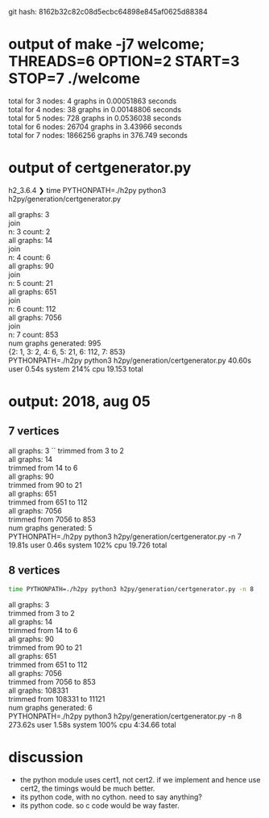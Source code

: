 
git hash: 8162b32c82c08d5ecbc64898e845af0625d88384

# output of make -j7 welcome; THREADS=6 OPTION=2 START=3 STOP=7 ./welcome

total for 3 nodes: 4 graphs in 0.00051863 seconds    
total for 4 nodes: 38 graphs in 0.00148806 seconds  
total for 5 nodes: 728 graphs in 0.0536038 seconds  
total for 6 nodes: 26704 graphs in 3.43966 seconds  
total for 7 nodes: 1866256 graphs in 376.749 seconds  


# output of certgenerator.py

h2_3.6.4 ❯ time PYTHONPATH=./h2py python3 h2py/generation/certgenerator.py  

all graphs: 3  
join  
n: 3 count: 2  
all graphs: 14  
join  
n: 4 count: 6  
all graphs: 90  
join  
n: 5 count: 21  
all graphs: 651  
join  
n: 6 count: 112  
all graphs: 7056  
join  
n: 7 count: 853  
num graphs generated: 995  
{2: 1, 3: 2, 4: 6, 5: 21, 6: 112, 7: 853}  
PYTHONPATH=./h2py python3 h2py/generation/certgenerator.py  40.60s user 0.54s system 214% cpu 19.153 total  


# output: 2018, aug 05

## 7 vertices
all graphs: 3  ``
trimmed from 3 to 2  
all graphs: 14  
trimmed from 14 to 6  
all graphs: 90  
trimmed from 90 to 21  
all graphs: 651  
trimmed from 651 to 112  
all graphs: 7056  
trimmed from 7056 to 853  
num graphs generated: 5  
PYTHONPATH=./h2py python3 h2py/generation/certgenerator.py -n 7  19.81s user 0.46s system 102% cpu 19.726 total  

## 8 vertices
```bash
time PYTHONPATH=./h2py python3 h2py/generation/certgenerator.py -n 8
```
all graphs: 3  
trimmed from 3 to 2  
all graphs: 14  
trimmed from 14 to 6  
all graphs: 90  
trimmed from 90 to 21  
all graphs: 651  
trimmed from 651 to 112  
all graphs: 7056  
trimmed from 7056 to 853  
all graphs: 108331  
trimmed from 108331 to 11121  
num graphs generated: 6  
PYTHONPATH=./h2py python3 h2py/generation/certgenerator.py -n 8  273.62s user 1.58s system 100% cpu 4:34.66 total  



# discussion

* the python module uses cert1, not cert2. if we implement and hence use cert2, the timings would be much better.
* its python code, with no cython. need to say anything?
* its python code. so c code would be way faster.


